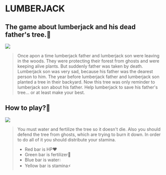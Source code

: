 # LUMBERJACK

## The game about lumberjack and his dead father's tree.🌳
![](https://media.discordapp.net/attachments/406868570333642752/961427084985643118/4d3e1.png)
> Once apon a time lumberjack father and lumberjack son
were leaving in the woods. They were protecting their forest from
ghosts and were keeping alive plants.
But suddenly father was taken by death. Lumberjack son was very sad, because his
father was the dearest person to him. 
The year before lumberjack father and lumberjack son planted a tree in their
backyard. Now this tree was only reminder to lumberjack son about his father.
Help lumberjack to save his father's tree... or at least make your best.


## How to play?🤨
![](https://media.discordapp.net/attachments/406868570333642752/961427085245693982/4d3e4.png?width=934&height=603)
> You must water and fertilize the tree so it doesn't die. 
Also you should defend the tree from ghosts, which are trying to burn it down. 
In order to do all of it you should distribute your stamina.
> - Red bar is HP❤️
> - Green bar is fertilizer🌿
> - Blue bar is water💧
> - Yellow bar is stamina⚡
